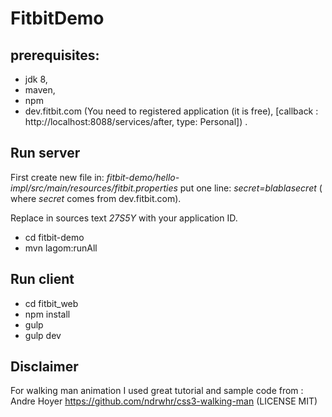 # FitbitDemo

## prerequisites:
- jdk 8,
- maven,
- npm
- dev.fitbit.com
  (You need to registered application (it is free), [callback : http://localhost:8088/services/after, type: Personal]) .


## Run server
First create new file in:
 *fitbit-demo/hello-impl/src/main/resources/fitbit.properties*
 put one line:
 *secret=blablasecret*
 ( where *secret* comes from dev.fitbit.com).

Replace in sources text *27S5Y* with your application ID.

* cd fitbit-demo
* mvn lagom:runAll

## Run client
* cd fitbit_web
* npm install
* gulp
* gulp dev




## Disclaimer
For walking man animation I used great tutorial and sample code from :
Andre Hoyer
https://github.com/ndrwhr/css3-walking-man
(LICENSE MIT)


